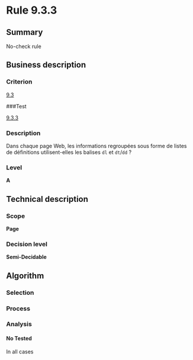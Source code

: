# Rule 9.3.3

## Summary

No-check rule

## Business description

### Criterion

[9.3](http://references.modernisation.gouv.fr/referentiel-technique-0#crit-9-3)

###Test

[9.3.3](http://references.modernisation.gouv.fr/referentiel-technique-0#test-9.3.3)

### Description

Dans chaque page Web, les informations regroup&eacute;es sous forme de listes de d&eacute;finitions utilisent-elles les balises `dl` et `dt`/`dd` ?

### Level

**A**

## Technical description

### Scope

**Page**

### Decision level

**Semi-Decidable**

## Algorithm

### Selection

### Process

### Analysis

#### No Tested 

In all cases
